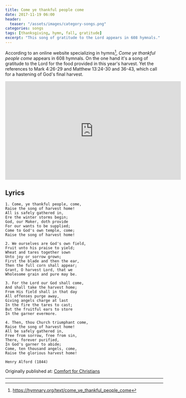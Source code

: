 ```yaml
---
title: Come ye thankful people come
date: 2017-11-19 06:00
header:
  teaser: "/assets/images/category-songs.png"
categories: songs
tags: [thanksgiving, hymn, fall, gratitude]
excerpt: "This song of gratitude to the Lord appears in 608 hymnals."
---
```

According to an online website specializing in hymns[^alR], *Come ye thankful people come* appears in 608 hymnals.  On the one hand it's a song of gratitude to the Lord for the food provided in this year's harvest.  Yet the references to Mark 4:26-29 and Matthew 13:24-30 and 36-43, which call for a hastening of God's final harvest.  

<iframe width="560" height="315" src="https://www.youtube-nocookie.com/embed/ldJtnE9h4fU?rel=0&amp;start=10" frameborder="0" allowfullscreen></iframe>


## Lyrics

```
1. Come, ye thankful people, come,
Raise the song of harvest home!
All is safely gathered in,
Ere the winter storms begin;
God, our Maker, doth provide
For our wants to be supplied;
Come to God's own temple, come;
Raise the song of harvest home!

2. We ourselves are God's own field,
Fruit unto his praise to yield;
Wheat and tares together sown
Unto joy or sorrow grown;
First the blade and then the ear,
Then the full corn shall appear;
Grant, O harvest Lord, that we
Wholesome grain and pure may be.

3. For the Lord our God shall come,
And shall take the harvest home;
From His field shall in that day
All offenses purge away,
Giving angels charge at last
In the fire the tares to cast;
But the fruitful ears to store
In the garner evermore.

4. Then, thou Church triumphant come,
Raise the song of harvest home!
All be safely gathered in,
Free from sorrow, free from sin,
There, forever purified,
In God's garner to abide;
Come, ten thousand angels, come,
Raise the glorious harvest home!

Henry Alford (1844)
```

<div>Originally published at: <a href='http://www.alecsatin.com/'>Comfort for Christians</a></div>

---

[^alR]: https://hymnary.org/text/come_ye_thankful_people_come